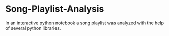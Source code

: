 # Song-Playlist-Analysis
In an interactive python notebook a song playlist was analyzed with the help of several python libraries.
